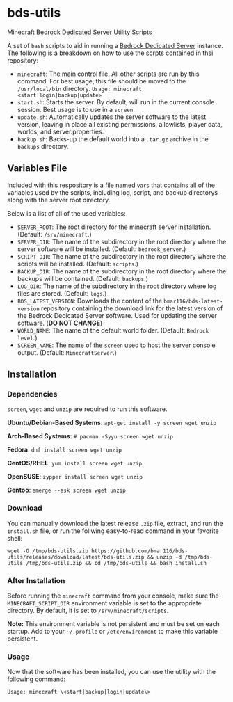 # bds-utils
Minecraft Bedrock Dedicated Server Utility Scripts

A set of `bash` scripts to aid in running a [Bedrock Dedicated Server](https://minecraft.wiki/w/Bedrock_Dedicated_Server) instance. The following is a breakdown on how to use the scrpts contained in thsi repository:

- `minecraft`: The main control file. All other scripts are run by this command. For best usage, this file should be moved to the `/usr/local/bin` directory. `Usage: minecraft <start|login|backup|update>`
- `start.sh`: Starts the server. By default, will run in the current console session. Best usage is to use in a `screen`.
- `update.sh`: Automatically updates the server software to the latest version, leaving in place all existing permissions, allowlists, player data, worlds, and server.properties.
- `backup.sh`: Backs-up the default world into a `.tar.gz` archive in the `backups` directory.

## Variables File
Included with this respository is a file named `vars` that contains all of the variables used by the scripts, including log, script, and backup directorys along with the server root directory.

Below is a list of all of the used variables:

- `SERVER_ROOT`: The root directory for the minecraft server installation. \(Default: `/srv/minecraft`.\)
- `SERVER_DIR`: The name of the subdirectory in the root directory where the server software will be installed. \(Default: `bedrock_server`.\)
- `SCRIPT_DIR`: The name of the subdirectory in the root directory where the scripts will be installed. \(Default: `scripts`.\)
- `BACKUP_DIR`: The name of the subdirectory in the root directory where the backups will be contained. \(Default: `backups`.\)
- `LOG_DIR`: The name of the subdirectory in the root directory where log files are stored. \(Default: `logs`.\)
- `BDS_LATEST_VERSION`: Downloads the content of the `bmar116/bds-latest-version` repository containing the download link for the latest version of the Bedrock Dedicated Server software. Used for updating the server software. \(**DO NOT CHANGE**\)
- `WORLD_NAME`: The name of the default world folder. \(Default: `Bedrock level`.\)
- `SCREEN_NAME`: The name of the `screen` used to host the server console output. \(Default: `MinecraftServer`.)

## Installation
### Dependencies
`screen`, `wget` and `unzip` are required to run this software.

**Ubuntu/Debian-Based Systems**: ``apt-get install -y screen wget unzip``

**Arch-Based Systems**: ``# pacman -Syyu screen wget unzip``

**Fedora**: ``dnf install screen wget unzip``

**CentOS/RHEL**: ``yum install screen wget unzip``

**OpenSUSE**: ``zypper install screen wget unzip``

**Gentoo**: ``emerge --ask screen wget unzip``

### Download
You can manually download the latest release `.zip` file, extract, and run the `install.sh` file, or run the follwing easy-to-read command in your favorite shell:

``wget -O /tmp/bds-utils.zip https://github.com/bmar116/bds-utils/releases/download/latest/bds-utils.zip && unzip -d /tmp/bds-utils /tmp/bds-utils.zip && cd /tmp/bds-utils && bash install.sh``

### After Installation
Before running the `minecraft` command from your console, make sure the `MINECRAFT_SCRIPT_DIR` environment variable is set to the appropriate directory. By default, it is set to `/srv/minecraft/scripts`.

**Note:** This environment variable is not persistent and must be set on each startup. Add to your `~/.profile` or `/etc/environment` to make this variable persistent.

### Usage
Now that the software has been installed, you can use the utility with the following command:

``Usage: minecraft \<start|backup|login|update\>``
